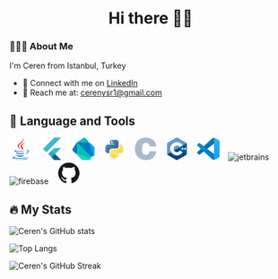 <h1 align="center">Hi there 👋🏻</h1>

### 👩🏼‍💻 About Me

I'm Ceren from Istanbul, Turkey   

- 💼 Connect with me on [LinkedIn](https://www.linkedin.com/in/ceren-yasar/)  
- 📧 Reach me at: [cerenysr1@gmail.com](mailto:cerenysr1@gmail.com)


## 🔨 Language and Tools

<p align="left">
  <img src="https://raw.githubusercontent.com/devicons/devicon/master/icons/java/java-original.svg" alt="java" width="40" height="40"/>&nbsp;&nbsp;&nbsp;
  <img src="https://raw.githubusercontent.com/devicons/devicon/master/icons/flutter/flutter-original.svg" alt="flutter" width="40" height="40"/>&nbsp;&nbsp;&nbsp;
  <img src="https://raw.githubusercontent.com/devicons/devicon/master/icons/dart/dart-original.svg" alt="dart" width="40" height="40"/>&nbsp;&nbsp;&nbsp;
  <img src="https://raw.githubusercontent.com/devicons/devicon/master/icons/python/python-original.svg" alt="python" width="40" height="40"/>&nbsp;&nbsp;&nbsp;
  <img src="https://raw.githubusercontent.com/devicons/devicon/master/icons/c/c-original.svg" alt="c" width="40" height="40"/>&nbsp;&nbsp;&nbsp;
  <img src="https://raw.githubusercontent.com/devicons/devicon/master/icons/cplusplus/cplusplus-original.svg" alt="c++" width="40" height="40"/>&nbsp;&nbsp;&nbsp;
  <img src="https://raw.githubusercontent.com/devicons/devicon/master/icons/vscode/vscode-original.svg" alt="vscode" width="40" height="40"/>&nbsp;&nbsp;&nbsp;
  <img src="https://cdn.jsdelivr.net/gh/devicons/devicon/icons/jetbrains/jetbrains-original.svg" alt="jetbrains" width="40" height="40"/>&nbsp;&nbsp;&nbsp;
  <img src="https://cdn.jsdelivr.net/gh/devicons/devicon/icons/firebase/firebase-plain.svg" alt="firebase" width="40" height="40"/>&nbsp;&nbsp;&nbsp;
  <img src="https://raw.githubusercontent.com/devicons/devicon/master/icons/github/github-original.svg" alt="github" width="40" height="40"/>
</p>

## 🔥 My Stats
<p align="left">
  <img src="https://github-readme-stats.vercel.app/api?username=cerenyasarr&show_icons=true&theme=dark" alt="Ceren's GitHub stats"/>
</p>

<p align="left">
  <img src="https://github-readme-stats.vercel.app/api/top-langs/?username=cerenyasarr&layout=compact&theme=dark" alt="Top Langs"/>
</p>

<p align="left">
  <img src="https://github-readme-streak-stats.herokuapp.com/?user=cerenyasarr&theme=dark&hide_border=false" alt="Ceren's GitHub Streak"/>
</p>
